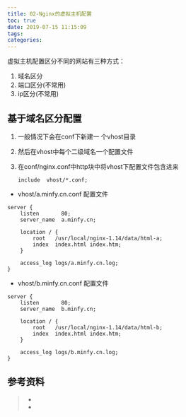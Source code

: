 ```yaml
---
title: 02-Nginx的虚拟主机配置
toc: true
date: 2019-07-15 11:15:09
tags:
categories:
---
```




虚拟主机配置区分不同的网站有三种方式：

1. 域名区分
2. 端口区分(不常用)
3. ip区分(不常用)



## 基于域名区分配置

1. 一般情况下会在conf下新建一 个vhost目录

2. 然后在vhost中每个二级域名一个配置文件

3. 在conf/nginx.conf中http块中将vhost下配置文件包含进来

   ```
   include  vhost/*.conf;
   ```



- vhost/a.minfy.cn.conf 配置文件

```
server {
    listen       80;
    server_name  a.minfy.cn;

    location / {
        root   /usr/local/nginx-1.14/data/html-a;
        index  index.html index.htm;
    }
    
    access_log logs/a.minfy.cn.log;
}
```

- vhost/b.minfy.cn.conf 配置文件

```
server {
    listen       80;
    server_name  b.minfy.cn;

    location / {
        root   /usr/local/nginx-1.14/data/html-b;
        index  index.html index.htm;
    }
    
    access_log logs/b.minfy.cn.log;
}
```



## 参考资料
> - []()
> - []()
